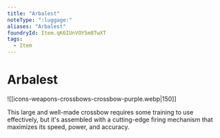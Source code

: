 ```yaml
---
title: "Arbalest"
noteType: ":luggage:"
aliases: "Arbalest"
foundryId: Item.qK6IUnVOY5m8TwXT
tags:
  - Item
---
```


# Arbalest
![[icons-weapons-crossbows-crossbow-purple.webp|150]]

This large and well-made crossbow requires some training to use effectively, but it's assembled with a cutting-edge firing mechanism that maximizes its speed, power, and accuracy.
